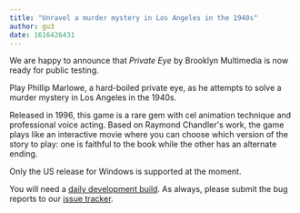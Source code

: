```yaml
---
title: "Unravel a murder mystery in Los Angeles in the 1940s"
author: gu3
date: 1616426431
---
```


We are happy to announce that _Private Eye_ by Brooklyn Multimedia is now ready for public testing.

Play Phillip Marlowe, a hard-boiled private eye, as he attempts to solve a murder mystery in Los Angeles in the 1940s.

Released in 1996, this game is a rare gem with cel animation technique and professional voice acting. Based on Raymond Chandler's work, the game plays like an interactive movie where you can choose which version of the story to play: one is faithful to the book while the other has an alternate ending.

Only the US release for Windows is supported at the moment.

You will need a [daily development build](https://buildbot.scummvm.org/#/snapshots). As always, please submit the bug reports to our [issue tracker](https://bugs.scummvm.org/).
